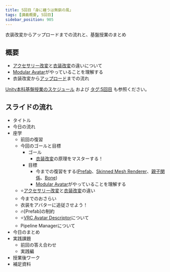 ```yaml
---
title: 5回目「身に纏うは無窮の風」
tags: [講義概要, 5回目]
sidebar_position: 905
---
```


衣装改変からアップロードまでの流れと、基盤授業のまとめ

## 概要

- [アクセサリー改変](/docs/索引/あ行/アクセサリー改変)と[衣装改変](/docs/索引/あ行/衣装改変)の違いについて
- [Modular Avatar](/docs/索引/MNO/ModularAvatar)がやっていることを理解する
- 衣装改変から[アップロード](/docs/索引/あ行/アップロード)までの流れ

[Unity本科基盤授業のスケジュール](/docs/索引/STU/Unity本科基盤授業のスケジュール) および [タグ:5回目](/docs/tags/5-回目) も参照ください。

## スライドの流れ

- タイトル
- 今日の流れ
- 座学
  - 前回の復習
  - 今回のゴールと目標
    - ゴール
      - [衣装改変](/docs/索引/あ行/衣装改変)の原理をマスターする！
    - 目標
      - 今までの復習をする([Prefab](/docs/索引/PQR/Prefab)、[Skinned Mesh Renderer](/docs/索引/STU/SkinnedMeshRenderer)、[親子関係](/docs/索引/あ行/親子関係)、[Bone](/docs/索引/ABC/Bone))
      - [Modular Avatar](/docs/索引/MNO/ModularAvatar)がやっていることを理解する
  - ⭐[アクセサリー改変](/docs/索引/あ行/アクセサリー改変)と[衣装改変](/docs/索引/あ行/衣装改変)の違い
  - 今までのおさらい
  - 衣装をアバターに追従させよう！
  - 🔥[Prefab]の制約
  - ⭐[VRC Avatar Descriptor](/docs/索引/VWX/VRCAvatarDescriptor)について
  - Pipeline Managerについて
- 今日のまとめ
- 実践課題
  - 前回の答え合わせ
  - 実践編
- 授業後ワーク
- 補足資料
